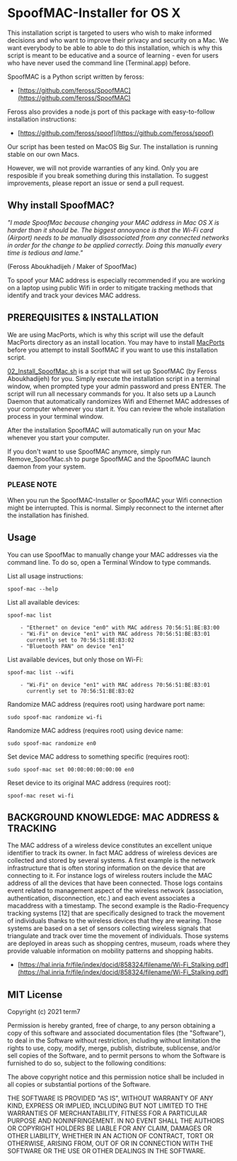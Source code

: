 # SpoofMAC-Installer for OS X

This installation script is targeted to users who wish to make informed decisions and who want to improve their privacy and security on a Mac. We want everybody to be able to able to do this installation, which is why this script is meant to be educative and a source of learning - even for users who have never used the command line (Terminal.app) before.

SpoofMAC is a Python script written by feross:

* [https://github.com/feross/SpoofMAC](https://github.com/feross/SpoofMAC)

Feross also provides a node.js port of this package with easy-to-follow installation instructions:

* [https://github.com/feross/spoof](https://github.com/feross/spoof)

Our script has been tested on MacOS Big Sur.
The installation is running stable on our own Macs.

However, we will not provide warranties of any kind. Only you are resposible if you break something during this installation.
To suggest improvements, please report an issue or send a pull request.


## Why install SpoofMAC?


*"I made SpoofMac because changing your MAC address in Mac OS X is harder than it should be. The biggest annoyance is that the Wi-Fi card (Airport) needs to be manually disassociated from any connected networks in order for the change to be applied correctly. Doing this manually every time is tedious and lame."*

(Feross Aboukhadijeh / Maker of SpoofMac)

To spoof your MAC address is especially recommended if you are working on a laptop using public Wifi in order to mitigate tracking methods that identify and track your devices MAC address.


## PREREQUISITES & INSTALLATION

We are using MacPorts, which is why this script will use the default MacPorts directory as an install location. You may have to install [MacPorts](https://github.com/term7/01_MacPorts-Installer) before you attempt to install SoofMAC if you want to use this installation script.
    
[02_Install_SpoofMac.sh](https://github.com/term7/02-SpoofMAC/blob/main/script/02_Install_SpoofMac.sh)  is a script that will set up SpoofMAC (by Feross Aboukhadijeh) for you. Simply execute the installation script in a terminal window, when prompted type your admin password and press ENTER. The script will run all necessary commands for you. It also sets up a Launch Daemon that automatically randomizes Wifi and Ethernet MAC addresses of your computer whenever you start it. You can review the whole installation process in your terminal window.


After the installation SpoofMAC will automatically run on your Mac whenever you start your computer. 

If you don't want to use SpoofMAC anymore, simply run Remove_SpoofMac.sh to purge SpoofMAC and the SpoofMAC launch daemon from your system.

### PLEASE NOTE

When you run the SpoofMAC-Installer or SpoofMAC your Wifi connection might be interrupted. This is normal. Simply reconnect to the internet after the installation has finished.


## Usage

You can use SpoofMac to manually change your MAC addresses via the command line. To do so, open a Terminal Window to type commands.


List all usage instructions:

    spoof-mac --help


List all available devices:

    spoof-mac list

        - "Ethernet" on device "en0" with MAC address 70:56:51:BE:B3:00
        - "Wi-Fi" on device "en1" with MAC address 70:56:51:BE:B3:01 
          currently set to 70:56:51:BE:B3:02
        - "Bluetooth PAN" on device "en1"


List available devices, but only those on Wi-Fi:

    spoof-mac list --wifi

        - "Wi-Fi" on device "en1" with MAC address 70:56:51:BE:B3:01 
          currently set to 70:56:51:BE:B3:02


Randomize MAC address (requires root) using hardware port name:

    sudo spoof-mac randomize wi-fi


Randomize MAC address (requires root) using device name:

    sudo spoof-mac randomize en0


Set device MAC address to something specific (requires root):

    sudo spoof-mac set 00:00:00:00:00:00 en0


Reset device to its original MAC address (requires root):
    
    spoof-mac reset wi-fi



## BACKGROUND KNOWLEDGE: MAC ADDRESS & TRACKING

The MAC address of a wireless device constitutes an excellent unique identifier to track its owner. In fact MAC address of wireless devices are collected and stored by several systems.
A first example is the network infrastructure that is often storing information on the device that are connecting to it. For instance logs of wireless routers include the MAC address of all the devices that have been connected. Those logs contains event related to management aspect of the wireless network (association, authentication, disconnection, etc.) and each event associates a macaddress with a timestamp.
The second example is the Radio-Frequency tracking systems [12] that are specifically designed to track the movement of individuals thanks to the wireless devices that they are wearing. Those systems are based on a set of sensors collecting wireless signals that triangulate and track over time the movement of individuals. Those systems are deployed in areas such as shopping centres, museum, roads where they provide valuable information on mobility patterns and shopping habits.

* [https://hal.inria.fr/file/index/docid/858324/filename/Wi-Fi_Stalking.pdf](https://hal.inria.fr/file/index/docid/858324/filename/Wi-Fi_Stalking.pdf)
    

## MIT License

Copyright (c) 2021 term7

Permission is hereby granted, free of charge, to any person obtaining a copy of this software and associated documentation files (the "Software"), to deal in the Software without restriction, including without limitation the rights to use, copy, modify, merge, publish, distribute, sublicense, and/or sell copies of the Software, and to permit persons to whom the Software is furnished to do so, subject to the following conditions:

The above copyright notice and this permission notice shall be included in all copies or substantial portions of the Software.

THE SOFTWARE IS PROVIDED "AS IS", WITHOUT WARRANTY OF ANY KIND, EXPRESS OR IMPLIED, INCLUDING BUT NOT LIMITED TO THE WARRANTIES OF MERCHANTABILITY, FITNESS FOR A PARTICULAR PURPOSE AND NONINFRINGEMENT. IN NO EVENT SHALL THE AUTHORS OR COPYRIGHT HOLDERS BE LIABLE FOR ANY CLAIM, DAMAGES OR OTHER LIABILITY, WHETHER IN AN ACTION OF CONTRACT, TORT OR OTHERWISE, ARISING FROM, OUT OF OR IN CONNECTION WITH THE SOFTWARE OR THE USE OR OTHER DEALINGS IN THE SOFTWARE.
